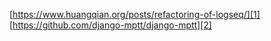 [https://www.huangqian.org/posts/refactoring-of-logseq/][1]
[https://github.com/django-mptt/django-mptt][2]

[1]:	https://www.huangqian.org/posts/refactoring-of-logseq/
[2]:	https://github.com/django-mptt/django-mptt